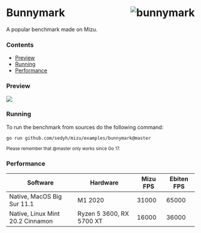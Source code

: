 # <img align="right" src="https://user-images.githubusercontent.com/19890545/147268423-d643c63a-96d2-40d1-9791-6cd842dc5647.png" alt="bunnymark" title="bunnymark" /> Bunnymark

A popular benchmark made on Mizu.

### Contents

- [Preview](#preview)
- [Running](#running)
- [Performance](#performance)


### Preview

<img src="https://user-images.githubusercontent.com/19890545/147268942-4c939aee-1c30-42d8-b792-39021fd62568.gif">

### Running

To run the benchmark from sources do the following command:

```
go run github.com/sedyh/mizu/examples/bunnymark@master
```
<sub>Please remember that @master only works since Go 17.</sub>

### Performance

| Software                                     | Hardware                 |  Mizu FPS  | Ebiten FPS |
|----------------------------------------------|--------------------------|------------|------------|
| Native, MacOS Big Sur 11.1                   | M1 2020                  | 31000      | 65000      |
| Native, Linux Mint 20.2 Cinnamon             | Ryzen 5 3600, RX 5700 XT | 16000      | 36000      |
